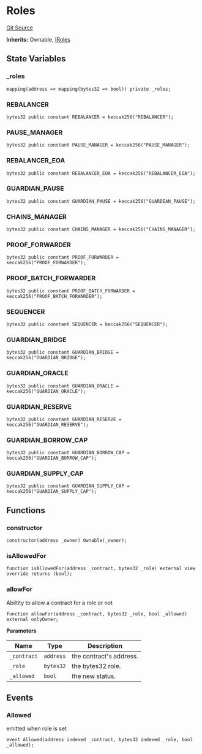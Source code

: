 # Roles
[Git Source](https://github.com/malda-protocol/malda-lending/blob/157d7bccdcadcb7388d89b00ec47106a82e67e78/src\Roles.sol)

**Inherits:**
Ownable, [IRoles](/src\interfaces\IRoles.sol\interface.IRoles.md)


## State Variables
### _roles

```solidity
mapping(address => mapping(bytes32 => bool)) private _roles;
```


### REBALANCER

```solidity
bytes32 public constant REBALANCER = keccak256("REBALANCER");
```


### PAUSE_MANAGER

```solidity
bytes32 public constant PAUSE_MANAGER = keccak256("PAUSE_MANAGER");
```


### REBALANCER_EOA

```solidity
bytes32 public constant REBALANCER_EOA = keccak256("REBALANCER_EOA");
```


### GUARDIAN_PAUSE

```solidity
bytes32 public constant GUARDIAN_PAUSE = keccak256("GUARDIAN_PAUSE");
```


### CHAINS_MANAGER

```solidity
bytes32 public constant CHAINS_MANAGER = keccak256("CHAINS_MANAGER");
```


### PROOF_FORWARDER

```solidity
bytes32 public constant PROOF_FORWARDER = keccak256("PROOF_FORWARDER");
```


### PROOF_BATCH_FORWARDER

```solidity
bytes32 public constant PROOF_BATCH_FORWARDER = keccak256("PROOF_BATCH_FORWARDER");
```


### SEQUENCER

```solidity
bytes32 public constant SEQUENCER = keccak256("SEQUENCER");
```


### GUARDIAN_BRIDGE

```solidity
bytes32 public constant GUARDIAN_BRIDGE = keccak256("GUARDIAN_BRIDGE");
```


### GUARDIAN_ORACLE

```solidity
bytes32 public constant GUARDIAN_ORACLE = keccak256("GUARDIAN_ORACLE");
```


### GUARDIAN_RESERVE

```solidity
bytes32 public constant GUARDIAN_RESERVE = keccak256("GUARDIAN_RESERVE");
```


### GUARDIAN_BORROW_CAP

```solidity
bytes32 public constant GUARDIAN_BORROW_CAP = keccak256("GUARDIAN_BORROW_CAP");
```


### GUARDIAN_SUPPLY_CAP

```solidity
bytes32 public constant GUARDIAN_SUPPLY_CAP = keccak256("GUARDIAN_SUPPLY_CAP");
```


## Functions
### constructor


```solidity
constructor(address _owner) Ownable(_owner);
```

### isAllowedFor


```solidity
function isAllowedFor(address _contract, bytes32 _role) external view override returns (bool);
```

### allowFor

Abiltity to allow a contract for a role or not


```solidity
function allowFor(address _contract, bytes32 _role, bool _allowed) external onlyOwner;
```
**Parameters**

|Name|Type|Description|
|----|----|-----------|
|`_contract`|`address`|the contract's address.|
|`_role`|`bytes32`|the bytes32 role.|
|`_allowed`|`bool`|the new status.|


## Events
### Allowed
emitted when role is set


```solidity
event Allowed(address indexed _contract, bytes32 indexed _role, bool _allowed);
```

